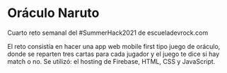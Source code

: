 # Oráculo Naruto

Cuarto reto semanal del #SummerHack2021 de escueladevrock.com

El reto consistía en hacer una app web mobile first tipo juego de oráculo, donde se reparten tres cartas para cada jugador y el juego te dice si hay match o no.
Se utilizó: el hosting de Firebase, HTML, CSS y JavaScript.


